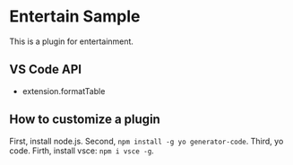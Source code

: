 # Entertain Sample

This is a plugin for entertainment.

## VS Code API
- extension.formatTable

## How to customize a plugin

First, install node.js.
Second, `npm install -g yo generator-code`.
Third, yo code.
Firth, install vsce: `npm i vsce -g`.

